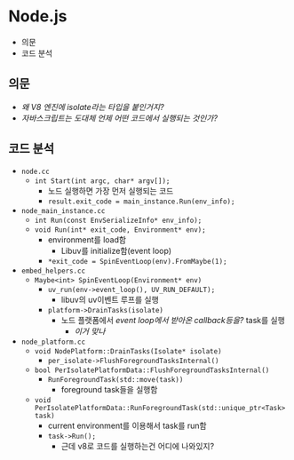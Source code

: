 # Node.js

- 의문
- 코드 분석

## 의문

- *왜 V8 엔진에 isolate라는 타입을 붙인거지?*
- *자바스크립트는 도대체 언제 어떤 코드에서 실행되는 것인가?*

## 코드 분석

- `node.cc`
  - `int Start(int argc, char* argv[]);`
    - 노드 실행하면 가장 먼저 실행되는 코드
    - `result.exit_code = main_instance.Run(env_info);`
- `node_main_instance.cc`
  - `int Run(const EnvSerializeInfo* env_info);`
  - `void Run(int* exit_code, Environment* env);`
    - environment를 load함
      - Libuv를 initialize함(event loop)
    - `*exit_code = SpinEventLoop(env).FromMaybe(1);`
- `embed_helpers.cc`
  - `Maybe<int> SpinEventLoop(Environment* env)`
    - `uv_run(env->event_loop(), UV_RUN_DEFAULT);`
      - libuv의 uv이벤트 루프를 실행
    - `platform->DrainTasks(isolate)`
      - 노드 플랫폼에서 *event loop에서 받아온 callback등을?* task를 실행
        - *이거 맞나*
- `node_platform.cc`
  - `void NodePlatform::DrainTasks(Isolate* isolate)`
    - `per_isolate->FlushForegroundTasksInternal()`
  - `bool PerIsolatePlatformData::FlushForegroundTasksInternal()`
    - `RunForegroundTask(std::move(task))`
      - foreground task들을 실행함
  - `void PerIsolatePlatformData::RunForegroundTask(std::unique_ptr<Task> task)`
    - current environment를 이용해서 task를 run함
    - `task->Run();`
      - 근데 v8로 코드를 실행하는건 어디에 나와있지?
